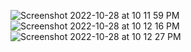 
![Screenshot 2022-10-28 at 10 11 59 PM](https://user-images.githubusercontent.com/96746466/198815127-bd4128be-7ef7-41dc-8a40-938eed9dacae.png)
![Screenshot 2022-10-28 at 10 12 16 PM](https://user-images.githubusercontent.com/96746466/198815129-9a869015-08ba-4c96-87fa-f03996f2f7a8.png)
![Screenshot 2022-10-28 at 10 12 27 PM](https://user-images.githubusercontent.com/96746466/198815124-ca9f6f09-b0d3-4446-88ca-717b253d64c7.png)
